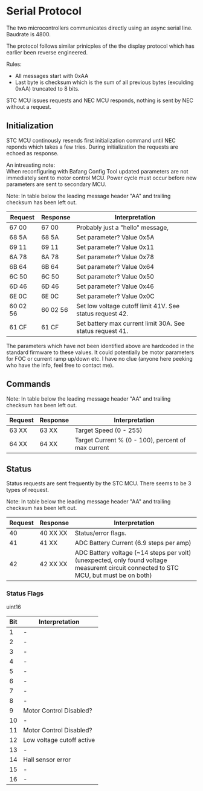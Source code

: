 # Serial Protocol

The two microcontrollers communicates directly using an async serial line.  
Baudrate is 4800.

The protocol follows similar prinicples of the the display protocol which has earlier been reverse engineered.

Rules:
* All messages start with 0xAA
* Last byte is checksum which is the sum of all previous bytes (exculding 0xAA) truncated to 8 bits.

STC MCU issues requests and NEC MCU responds, nothing is sent by NEC without a request.


## Initialization

STC MCU continously resends first initialization command until NEC reponds which takes a few tries.
During initialization the requests are echoed as response.

An intreasting note:  
When reconfiguring with Bafang Config Tool updated parameters are not immediately sent to
motor control MCU. Power cycle must occur before new parameters are sent to secondary MCU.

Note: In table below the leading message header "AA" and trailing checksum has been left out.

Request  | Response | Interpretation
-------- | -------- | --------------
67 00    | 67 00    | Probably just a "hello" message,
68 5A    | 68 5A    | Set parameter? Value 0x5A
69 11    | 69 11    | Set parameter? Value 0x11
6A 78    | 6A 78    | Set parameter? Value 0x78
6B 64    | 6B 64    | Set parameter? Value 0x64
6C 50    | 6C 50    | Set parameter? Value 0x50
6D 46    | 6D 46    | Set parameter? Value 0x46
6E 0C    | 6E 0C    | Set parameter? Value 0x0C
60 02 56 | 60 02 56 | Set low voltage cutoff limit 41V. See status request 42.
61 CF    | 61 CF    | Set battery max current limit 30A. See status request 41.

The parameters which have not been identified above are hardcoded in the standard firmware to these values.
It could potentially be motor parameters for FOC or current ramp up/down etc. I have no clue (anyone here peeking who have the info, feel free to contact me).

## Commands

Note: In table below the leading message header "AA" and trailing checksum has been left out.

Request  | Response | Interpretation
-------- | -------- | --------------
63 XX    | 63 XX    | Target Speed (0 - 255)
64 XX    | 64 XX    | Target Current % (0 - 100), percent of max current


## Status
Status requests are sent frequently by the STC MCU.
There seems to be 3 types of request.

Note: In table below the leading message header "AA" and trailing checksum has been left out.

Request  | Response | Interpretation
-------- | -------- | --------------
40       | 40 XX XX | Status/error flags.
41       | 41 XX    | ADC Battery Current (6.9 steps per amp)
42       | 42 XX XX | ADC Battery voltage (~14 steps per volt) (unexpected, only found voltage measuremt circuit connected to STC MCU, but must be on both)


### Status Flags
uint16

Bit      | Interpretation
-------- | -----------------
1        | -
2        | -
3        | -
4        | -
5        | -
6        | -
7        | -
8        | -
9        | Motor Control Disabled?
10       | -
11       | Motor Control Disabled?
12       | Low voltage cutoff active
13       | -
14       | Hall sensor error
15       | -
16       | -
